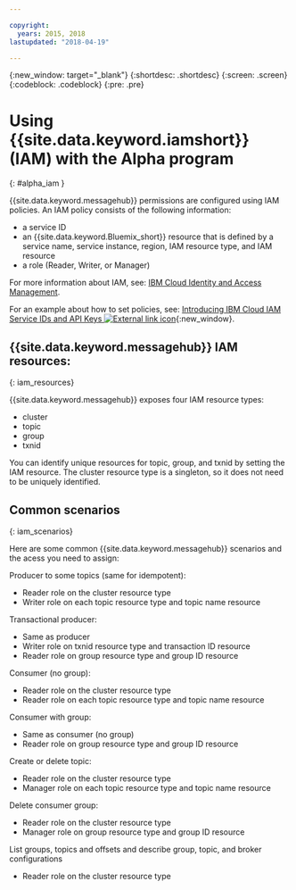 ```yaml
---

copyright:
  years: 2015, 2018
lastupdated: "2018-04-19"

---
```


{:new_window: target="_blank"}
{:shortdesc: .shortdesc}
{:screen: .screen}
{:codeblock: .codeblock}
{:pre: .pre}

# Using {{site.data.keyword.iamshort}} (IAM) with the Alpha program
{: #alpha_iam }

{{site.data.keyword.messagehub}} permissions are configured using IAM policies. An IAM policy consists of the following information:

* a service ID
* an {{site.data.keyword.Bluemix_short}} resource that is defined by a service name, service instance, region, IAM resource type, and IAM resource
* a role (Reader, Writer, or Manager)

For more information about IAM, see: 
[IBM Cloud Identity and Access Management](/docs/iam/index.html#iamoverview).

For an example about how to set policies, see: 
[Introducing IBM Cloud IAM Service IDs and API Keys ![External link icon](../../icons/launch-glyph.svg "External link icon")](https://www.ibm.com/blogs/bluemix/2017/10/introducing-ibm-cloud-iam-service-ids-api-keys/){:new_window}.

## {{site.data.keyword.messagehub}} IAM resources:
{: iam_resources}

{{site.data.keyword.messagehub}} exposes four IAM resource types:

* cluster
* topic
* group
* txnid

You can identify unique resources for topic, group, and txnid by setting the IAM resource. The cluster resource type is a singleton, so it does not need to be uniquely identified.

## Common scenarios
{: iam_scenarios}

Here are some common {{site.data.keyword.messagehub}} scenarios and the acess you need to assign:

Producer to some topics (same for idempotent):
* Reader role on the cluster resource type
* Writer role on each topic resource type and topic name resource

Transactional producer:
* Same as producer
* Writer role on txnid resource type and transaction ID resource
* Reader role on group resource type and group ID resource

Consumer (no group):
* Reader role on the cluster resource type
* Reader role on each topic resource type and topic name resource

Consumer with group:
* Same as consumer (no group)
* Reader role on group resource type and group ID resource

Create or delete topic:
* Reader role on the cluster resource type
* Manager role on each topic resource type and topic name resource

Delete consumer group:
* Reader role on the cluster resource type
* Manager role on group resource type and group ID resource

List groups, topics and offsets and describe group, topic, and broker configurations
* Reader role on the cluster resource type









